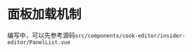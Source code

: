 # 面板加载机制


<!-- TODO：面板加载机制 -->

编写中，可以先参考源码`src/components/cook-editor/insider-editor/PanelList.vue`